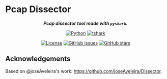 # Pcap Dissector

<div align="center">

***Pcap dissector tool made with `pyshark`.***

[![Python](https://img.shields.io/badge/Python-black?logo=python&logoColor=white&labelColor=grey&color=%233776AB)](<#> "Python")
[![tshark](https://img.shields.io/badge/tshark-white?logo=wireshark&logoColor=white&label=%20&labelColor=grey&color=%23D86329)](<#> "tshark")

[![License](<https://img.shields.io/github/license/danielfeitopin/pcap_dissector>)](<LICENSE> "License")
[![GitHub issues](https://img.shields.io/github/issues/danielfeitopin/pcap_dissector)](<https://github.com/danielfeitopin/pcap_dissector> "Issues")
[![GitHub stars](https://img.shields.io/github/stars/danielfeitopin/pcap_dissector)](<https://github.com/danielfeitopin/pcap_dissector/stargazers> "Stars")

</div>

## Acknowledgements

Based on @joseAveleira's work: <https://github.com/joseAveleira/Dissector>.
